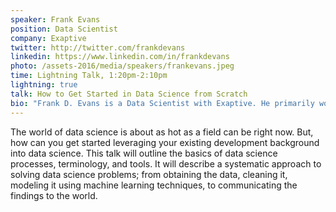 ```yaml
---
speaker: Frank Evans
position: Data Scientist
company: Exaptive
twitter: http://twitter.com/frankdevans
linkedin: https://www.linkedin.com/in/frankdevans
photo: /assets-2016/media/speakers/frankevans.jpeg
time: Lightning Talk, 1:20pm-2:10pm
lightning: true
talk: How to Get Started in Data Science from Scratch
bio: "Frank D. Evans is a Data Scientist with Exaptive. He primarily works with machine learning and feature engineering using big data systems, specializing in unstructured and semi-structured data. His interests span natural language processing, political analysis, and building semi-supervised machine learning applications. Frank has a BS in Quantitative Social Science from St. Gregory’s University and a Master’s Specialization in Data Science from Johns Hopkins University. He is a co-founder and organizer of the Oklahoma City Big Data User Group."
---
```

The world of data science is about as hot as a field can be right now. But, how can you get started leveraging your existing development background into data science. This talk will outline the basics of data science processes, terminology, and tools. It will describe a systematic approach to solving data science problems; from obtaining the data, cleaning it, modeling it using machine learning techniques, to communicating the findings to the world.
